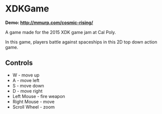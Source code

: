 # XDKGame
**Demo: http://mmurp.com/cosmic-rising/**

A game made for the 2015 XDK game jam at Cal Poly.

In this game, players battle against spaceships in this 2D top down action game.

Controls
--------

* W - move up
* A - move left
* S - move down
* D - move right
* Left Mouse - fire weapon
* Right Mouse - move
* Scroll Wheel - zoom

